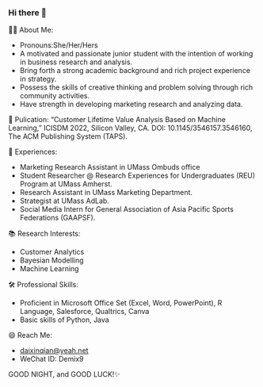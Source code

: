 ### Hi there 👋

🙋‍♀️ About Me:
- Pronouns:She/Her/Hers
- A motivated and passionate junior student with the intention of working in business research and analysis.
- Bring forth a strong academic background and rich project experience in strategy.
- Possess the skills of creative thinking and problem solving through rich community activities.
- Have strength in developing marketing research and analyzing data.

📝 Pulication:
“Customer Lifetime Value Analysis Based on Machine Learning,” ICISDM 2022, Silicon Valley, CA. DOI: 10.1145/3546157.3546160, The ACM Publishing System (TAPS).

💼 Experiences:
- Marketing Research Assistant in UMass Ombuds office
- Student Researcher @ Research Experiences for Undergraduates (REU) Program at UMass Amherst.
- Research Assistant in UMass Marketing Department.
- Strategist at UMass AdLab.
- Social Media Intern for General Association of Asia Pacific Sports Federations (GAAPSF).

📚 Research Interests:
- Customer Analytics
- Bayesian Modelling
- Machine Learning

🛠 Professional Skills:
- Proficient in Microsoft Office Set (Excel, Word, PowerPoint), R Language, Salesforce, Qualtrics, Canva
- Basic skills of Python, Java

😄 Reach Me:
- daixinqian@yeah.net
- WeChat ID: Demix9

GOOD NIGHT, and GOOD LUCK!✨ 

